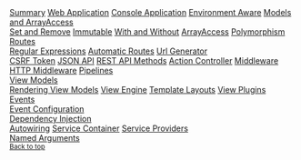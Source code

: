 <nav>
    <a class="nav-link" href="#summary">Summary</a>
    <a class="nav-link" href="#web-application">Web Application</a>
    <a class="nav-link" href="#console-application">Console Application</a>
    <a class="nav-link" href="#environment-aware">Environment Aware</a>
    <a class="nav-link" href="#models-and-arrayaccess">Models and ArrayAccess</a>
        <nav>
            <a class="nav-link" href="#set-and-remove">Set and Remove</a>
            <a class="nav-link" href="#immutable">Immutable</a>
            <a class="nav-link" href="#with-and-without">With and Without</a>
            <a class="nav-link" href="#arrayaccess">ArrayAccess</a>
            <a class="nav-link" href="#polymorphism">Polymorphism</a>
        </nav>
    <a class="nav-link" href="#routes">Routes</a>
        <nav>
            <a class="nav-link" href="#regular-expressions">Regular Expressions</a>
            <a class="nav-link" href="#automatic-routes">Automatic Routes</a>
            <a class="nav-link" href="#url-generator">Url Generator</a>
        </nav>
    <a class="nav-link" href="#csrf-token">CSRF Token</a>
    <a class="nav-link" href="#json-api">JSON API</a>
    <a class="nav-link" href="#rest-api-methods">REST API Methods</a>
    <a class="nav-link" href="#action-controller">Action Controller</a>
    <a class="nav-link" href="#middleware">Middleware</a>
        <nav>
            <a class="nav-link" href="#http-middleware">HTTP Middleware</a>
            <a class="nav-link" href="#pipelines">Pipelines</a>
        </nav>
    <a class="nav-link" href="#view-models">View Models</a>
        <nav>
            <a class="nav-link" href="#rendering-view-models">Rendering View Models</a>
            <a class="nav-link" href="#view-engine">View Engine</a>
            <a class="nav-link" href="#template-layouts">Template Layouts</a>
            <a class="nav-link" href="#view-plugins">View Plugins</a>
        </nav>        
    <a class="nav-link" href="#events">Events</a>
        <nav>
            <a class="nav-link" href="#event-configuration">Event Configuration</a>
        </nav>
    <a class="nav-link" href="#dependency-injection">Dependency Injection</a>
        <nav>
            <a class="nav-link" href="#autowiring">Autowiring</a>
            <a class="nav-link" href="#service-container">Service Container</a>
            <a class="nav-link" href="#service-providers">Service Providers</a>
        </nav>
    <a class="nav-link" href="#named-arguments">Named Arguments</a>
        <nav>
            <a class="nav-link mt-1" href="#"><small class="text-muted">Back to top</small></a>
        </nav>
</nav>
